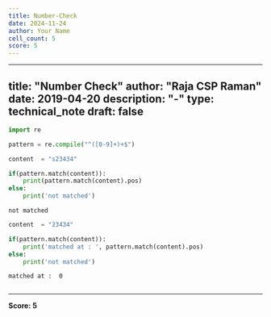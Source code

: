 ```yaml
---
title: Number-Check
date: 2024-11-24
author: Your Name
cell_count: 5
score: 5
---
```


---
title: "Number Check"
author: "Raja CSP Raman"
date: 2019-04-20
description: "-"
type: technical_note
draft: false
---

```python
import re
```


```python
pattern = re.compile("^([0-9]+)+$")

content  = "s23434"

if(pattern.match(content)):
    print(pattern.match(content).pos)
else:
    print('not matched')
```

    not matched



```python
content  = "23434"

if(pattern.match(content)):
    print('matched at : ', pattern.match(content).pos)
else:
    print('not matched')
```

    matched at :  0



```python

```


---
**Score: 5**